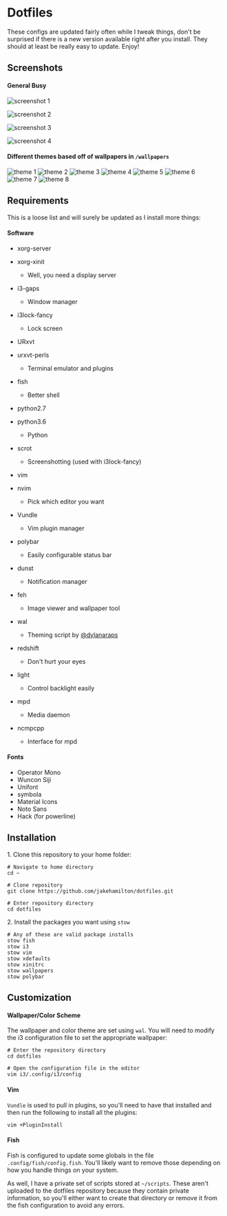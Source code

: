Dotfiles
========

These configs are updated fairly often while I tweak things, don't be surprised if
there is a new version available right after you install. They should at least be
really easy to update. Enjoy!

Screenshots
-----------

#### General Busy

![screenshot 1](/.md-resources/screenshot-1.jpg)

![screenshot 2](/.md-resources/screenshot-2.jpg)

![screenshot 3](/.md-resources/screenshot-3.jpg)

![screenshot 4](/.md-resources/screenshot-4.jpg)

#### Different themes based off of wallpapers in `/wallpapers`

![theme 1](/.md-resources/new-wall-1.jpg)
![theme 2](/.md-resources/new-wall-2.jpg)
![theme 3](/.md-resources/new-wall-3.jpg)
![theme 4](/.md-resources/new-wall-4.jpg)
![theme 5](/.md-resources/new-wall-5.jpg)
![theme 6](/.md-resources/new-wall-6.jpg)
![theme 7](/.md-resources/new-wall-7.jpg)
![theme 8](/.md-resources/new-wall-8.jpg)

Requirements
------------

This is a loose list and will surely be updated as I install more things:

#### Software

+ xorg-server
+ xorg-xinit
  - Well, you need a display server

+ i3-gaps
  - Window manager

+ i3lock-fancy
  - Lock screen

+ URxvt
+ urxvt-perls
  - Terminal emulator and plugins

+ fish
  - Better shell

+ python2.7
+ python3.6
  - Python

+ scrot
  - Screenshotting (used with i3lock-fancy)

+ vim
+ nvim
  - Pick which editor you want

+ Vundle
  - Vim plugin manager

+ polybar
  - Easily configurable status bar

+ dunst
  - Notification manager

+ feh
  - Image viewer and wallpaper tool

+ wal
  - Theming script by [@dylanaraps](https://github.com/dylanaraps)

+ redshift
  - Don't hurt your eyes

+ light
  - Control backlight easily

+ mpd
  - Media daemon

+ ncmpcpp
  - Interface for mpd

#### Fonts

+ Operator Mono
+ Wuncon Siji
+ Unifont
+ symbola
+ Material Icons
+ Noto Sans
+ Hack (for powerline)

Installation
------------

1\. Clone this repository to your home folder:

```shell
# Navigate to home directory
cd ~

# Clone repository
git clone https://github.com/jakehamilton/dotfiles.git

# Enter repository directory
cd dotfiles
```

2\. Install the packages you want using `stow`

```shell
# Any of these are valid package installs
stow fish
stow i3
stow vim
stow xdefaults
stow xinitrc
stow wallpapers
stow polybar
```

Customization
-------------

#### Wallpaper/Color Scheme
The wallpaper and color theme are set using `wal`. You will need to
modify the i3 configuration file to set the appropriate wallpaper:

```shell
# Enter the repository directory
cd dotfiles

# Open the configuration file in the editor
vim i3/.config/i3/config
```

#### Vim

`Vundle` is used to pull in plugins, so you'll need to have that
installed and then run the following to install all the plugins:

```shell
vim +PluginInstall
```

#### Fish

Fish is configured to update some globals in the file
`.config/fish/config.fish`. You'll likely want to remove those
depending on how you handle things on your system.

As well, I have a private set of scripts stored at `~/scripts`. These
aren't uploaded to the dotfiles repository because they contain private
information, so you'll either want to create that directory or remove
it from the fish configuration to avoid any errors.
